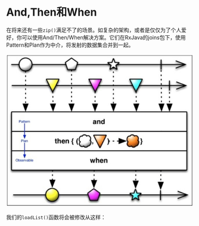 # And,Then和When

在将来还有一些`zip()`满足不了的场景。如复杂的架构，或者是仅仅为了个人爱好，你可以使用And/Then/When解决方案。它们在RxJava的joins包下，使用Pattern和Plan作为中介，将发射的数据集合并到一起。

![](chapter6_11.png)

我们的`loadList()`函数将会被修改从这样：
```java

```